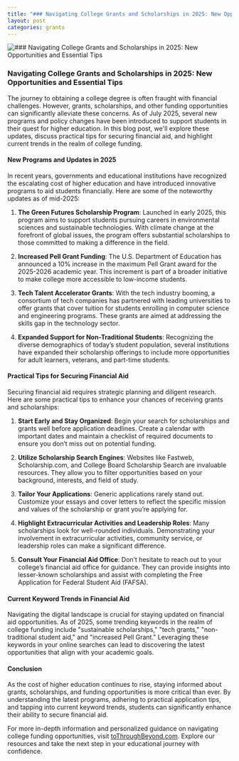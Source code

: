 ```yaml
---
title: "### Navigating College Grants and Scholarships in 2025: New Opportunities and Essential Tips"
layout: post
categories: grants
---
```


![### Navigating College Grants and Scholarships in 2025: New Opportunities and Essential Tips](https://scottynvme.github.io/TTB-blog/assets/images/2025-07-29-grants.png)

### Navigating College Grants and Scholarships in 2025: New Opportunities and Essential Tips

The journey to obtaining a college degree is often fraught with financial challenges. However, grants, scholarships, and other funding opportunities can significantly alleviate these concerns. As of July 2025, several new programs and policy changes have been introduced to support students in their quest for higher education. In this blog post, we'll explore these updates, discuss practical tips for securing financial aid, and highlight current trends in the realm of college funding.

#### New Programs and Updates in 2025

In recent years, governments and educational institutions have recognized the escalating cost of higher education and have introduced innovative programs to aid students financially. Here are some of the noteworthy updates as of mid-2025:

1. **The Green Futures Scholarship Program**: Launched in early 2025, this program aims to support students pursuing careers in environmental sciences and sustainable technologies. With climate change at the forefront of global issues, the program offers substantial scholarships to those committed to making a difference in the field.

2. **Increased Pell Grant Funding**: The U.S. Department of Education has announced a 10% increase in the maximum Pell Grant award for the 2025-2026 academic year. This increment is part of a broader initiative to make college more accessible to low-income students.

3. **Tech Talent Accelerator Grants**: With the tech industry booming, a consortium of tech companies has partnered with leading universities to offer grants that cover tuition for students enrolling in computer science and engineering programs. These grants are aimed at addressing the skills gap in the technology sector.

4. **Expanded Support for Non-Traditional Students**: Recognizing the diverse demographics of today’s student population, several institutions have expanded their scholarship offerings to include more opportunities for adult learners, veterans, and part-time students.

#### Practical Tips for Securing Financial Aid

Securing financial aid requires strategic planning and diligent research. Here are some practical tips to enhance your chances of receiving grants and scholarships:

1. **Start Early and Stay Organized**: Begin your search for scholarships and grants well before application deadlines. Create a calendar with important dates and maintain a checklist of required documents to ensure you don’t miss out on potential funding.

2. **Utilize Scholarship Search Engines**: Websites like Fastweb, Scholarship.com, and College Board Scholarship Search are invaluable resources. They allow you to filter opportunities based on your background, interests, and field of study.

3. **Tailor Your Applications**: Generic applications rarely stand out. Customize your essays and cover letters to reflect the specific mission and values of the scholarship or grant you’re applying for.

4. **Highlight Extracurricular Activities and Leadership Roles**: Many scholarships look for well-rounded individuals. Demonstrating your involvement in extracurricular activities, community service, or leadership roles can make a significant difference.

5. **Consult Your Financial Aid Office**: Don’t hesitate to reach out to your college’s financial aid office for guidance. They can provide insights into lesser-known scholarships and assist with completing the Free Application for Federal Student Aid (FAFSA).

#### Current Keyword Trends in Financial Aid

Navigating the digital landscape is crucial for staying updated on financial aid opportunities. As of 2025, some trending keywords in the realm of college funding include "sustainable scholarships," "tech grants," "non-traditional student aid," and "increased Pell Grant." Leveraging these keywords in your online searches can lead to discovering the latest opportunities that align with your academic goals.

#### Conclusion

As the cost of higher education continues to rise, staying informed about grants, scholarships, and funding opportunities is more critical than ever. By understanding the latest programs, adhering to practical application tips, and tapping into current keyword trends, students can significantly enhance their ability to secure financial aid.

For more in-depth information and personalized guidance on navigating college funding opportunities, visit [toThroughBeyond.com](http://toThroughBeyond.com). Explore our resources and take the next step in your educational journey with confidence.